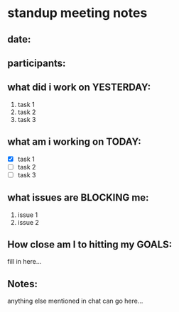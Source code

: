 # standup meeting notes

## date: 
## participants:


## what did i work on YESTERDAY: 
1.  task 1
2.  task 2
3.  task 3

## what am i working on TODAY:  
- [x] task 1
- [ ] task 2
- [ ] task 3
## what issues are BLOCKING me: 
1. issue 1
2. issue 2 
## How close am I to hitting my GOALS: 
fill in here...
## Notes: 
anything else mentioned in chat can go here...

